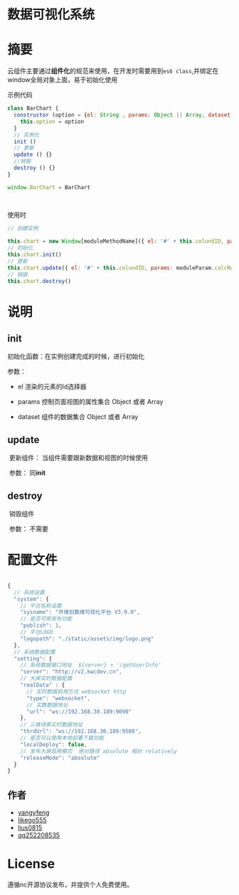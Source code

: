 
# 数据可视化系统


# 摘要

云组件主要通过**组件化**的规范来使用，在开发时需要用到`es6 class`,并绑定在window全局对象上面，易于初始化使用

示例代码

```js
class BarChart {
  constructor (option = {el: String , params: Object || Array, dataset: Object || Array }) {
    this.option = option
  }
  // 实例化
  init ()
  // 更新
  update () {}
  //销毁
  destroy () {}
}

window.BarChart = BarChart
    
  
```

使用时

```js 
// 创建实例

this.chart = new Window[moduleMethodName]({ el: '#' + this.colundID, params: moduleParam.calcRow, dataset: useDate })
// 初始化
this.chart.init()
// 更新
this.chart.update({ el: '#' + this.colundID, params: moduleParam.calcRow, dataset: useDate })
// 销毁
this.chart.destroy()
```



# 说明

## init 

初始化函数：在实例创建完成的时候，进行初始化

参数：

- el   渲染的元素的Id选择器

- params 控制页面视图的属性集合 Object 或者 Array

- dataset 组件的数据集合 Object 或者 Array

## update

​	更新组件： 当组件需要跟新数据和视图的时候使用

​	参数： 同**init**

## destroy

​	销毁组件

​    参数： 不需要

# 配置文件

```js

{
  // 系统设置
  "system": {
    // 平台名称设置
    "sysname": "开维创数维可视化平台 V3.9.0",       
    // 是否可用发布功能
    "publish": 1,
    // 平台LOGO
    "logopath": "./static/assets/img/logo.png"
  },
  // 系统数据配置
  "setting": {
    // 系统数据接口地址  ${server} + '/getUserInfo'
    "server": "http://v2.kwcdev.cn",
    // 大屏实时数据配置
    "realData" : {
      // 实时数据启用方式 websocket http
      "type": "websocket",
      // 实数数据地址
      "url": "ws://192.168.30.189:9090"
    },
    // 三维场景实时数据地址
    "thrdUrl": "ws://192.168.30.189:9508",
    // 是否可以使用本地部署下载功能
    "localDeploy": false,
    // 发布大屏启用模式  绝对路径 absolute 相对 relatively
    "releaseMode": "absolute"
  }
}

```

## 作者

- [yangyfeng](https://github.com/yangyfeng)
- [likego555](https://github.com/likego555)
- [lius0815](https://github.com/lius0815)
- [qq252208535](https://github.com/qq252208535)

# License

遵循nc开源协议发布，并提供个人免费使用。